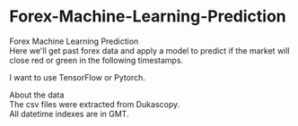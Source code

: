 # Forex-Machine-Learning-Prediction
Forex Machine Learning Prediction<br>
Here we'll get past forex data and apply a model to predict if the market will close red or green in the following timestamps.<br>

I want to use TensorFlow or Pytorch.<br>

About the data<br>
The csv files were extracted from Dukascopy.<br>
All datetime indexes are in GMT.<br>
